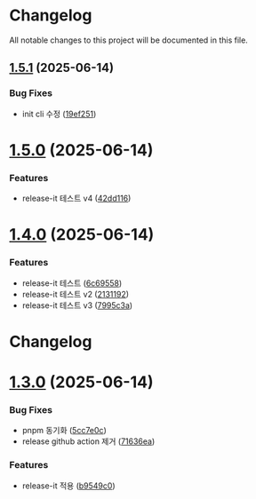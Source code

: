 # Changelog

All notable changes to this project will be documented in this file.



## [1.5.1](https://github.com/weproud/context-compose/compare/v1.5.0...v1.5.1) (2025-06-14)


### Bug Fixes

* init cli 수정 ([19ef251](https://github.com/weproud/context-compose/commit/19ef251836a5254052707773c2db7ec8f0a0509e))

# [1.5.0](https://github.com/weproud/context-compose/compare/v1.4.0...v1.5.0) (2025-06-14)


### Features

* release-it 테스트 v4 ([42dd116](https://github.com/weproud/context-compose/commit/42dd116347b18b7bef62b7c3a46c6e7e6e44c511))

# [1.4.0](https://github.com/weproud/context-compose/compare/v1.3.0...v1.4.0) (2025-06-14)


### Features

* release-it 테스트 ([6c69558](https://github.com/weproud/context-compose/commit/6c695583439809b8e77eaf2cc4404e086b4e36d9))
* release-it 테스트 v2 ([2131192](https://github.com/weproud/context-compose/commit/21311927013c4c97a6934eb2a0c8f5ef47171644))
* release-it 테스트 v3 ([7995c3a](https://github.com/weproud/context-compose/commit/7995c3a49ac15afd061e2072b15c7d554c27b375))

# Changelog

# [1.3.0](https://github.com/weproud/context-compose/compare/v1.2.1...v1.3.0) (2025-06-14)


### Bug Fixes

* pnpm 동기화 ([5cc7e0c](https://github.com/weproud/context-compose/commit/5cc7e0ce710d5f2e4d38d9a2e2cebfcbbd4eaf2d))
* release github action 제거 ([71636ea](https://github.com/weproud/context-compose/commit/71636ea532d5e220851b2d6c0a0c562c30187356))


### Features

* release-it 적용 ([b9549c0](https://github.com/weproud/context-compose/commit/b9549c033be8c3d284c1d7d3e2988432581adb27))
